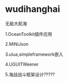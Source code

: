 # wudihanghai
无敌大航海

1.OceanToolkit插件应用

2.MiNiJson 

3.ulua,simpleframework嵌入

4.UGUITWeener

5.海战战斗框架设计?????


